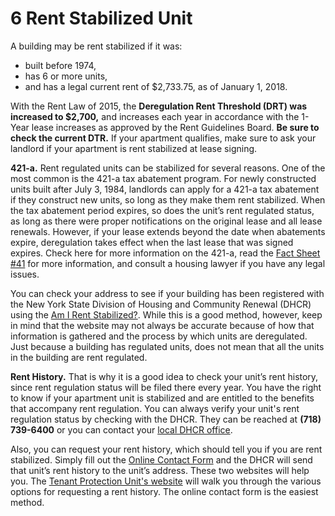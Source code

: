 # 6 Rent Stabilized Unit
A building may be rent stabilized if it was:

- built before 1974,
- has 6 or more units,
- and has a legal current rent of $2,733.75, as of January 1, 2018.

With the Rent Law of 2015, the **Deregulation Rent Threshold (DRT) was increased to $2,700,** and increases each year in accordance with the 1-Year lease increases as approved by the Rent Guidelines Board. **Be sure to check the current DTR.** If your apartment qualifies, make sure to ask your landlord if your apartment is rent stabilized at lease signing. 

**421-a.** Rent regulated units can be stabilized for several reasons. One of the most common is the 421-a tax abatement program. For newly constructed units built after July 3, 1984, landlords can apply for a 421-a tax abatement if they construct new units, so long as they make them rent stabilized. When the tax abatement period expires, so does the unit’s rent regulated status, as long as there were proper notifications on the original lease and all lease renewals. However, if your lease extends beyond the date when abatements expire, deregulation takes effect when the last lease that was signed expires. Check here for more information on the 421-a, read the [Fact Sheet #41](http://www.nyshcr.org/Rent/FactSheets/orafac41.pdf) for more information, and consult a housing lawyer if you have any legal issues.  

You can check your address to see if your building has been registered with the New York State Division of Housing and Community Renewal (DHCR) using the [Am I Rent Stabilized?](https://amirentstabilized.com). While this is a good method, however, keep in mind that the website may not always be accurate because of how that information is gathered and the process by which units are deregulated. Just because a building has regulated units, does not mean that all the units in the building are rent regulated. 

**Rent History.** That is why it is a good idea to check your unit’s rent history, since rent regulation status will be filed there every year. You have the right to know if your apartment unit is stabilized and are entitled to the benefits that accompany rent regulation. You can always verify your unit's rent regulation status by checking with the DHCR. They can be reached at **(718) 739-6400** or you can contact your [local DHCR office](http://www.nyshcr.org/AboutUs/ContactUs.htm). 

Also, you can request your rent history, which should tell you if you are rent stabilized. Simply fill out the [Online Contact Form](https://portal.hcr.ny.gov/app/ask) and the DHCR will send that unit’s rent history to the unit’s address. These two websites will help you. The [Tenant Protection Unit's website](http://www.nyshcr.org/rent/tenantresources.htm) will walk you through the various options for requesting a rent history. The online contact form is the easiest method. 
